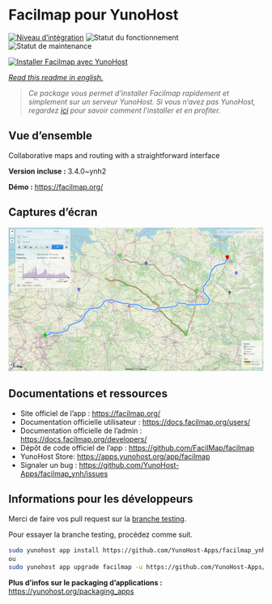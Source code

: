 <!--
N.B.: This README was automatically generated by https://github.com/YunoHost/apps/tree/master/tools/README-generator
It shall NOT be edited by hand.
-->

# Facilmap pour YunoHost

[![Niveau d’intégration](https://dash.yunohost.org/integration/facilmap.svg)](https://dash.yunohost.org/appci/app/facilmap) ![Statut du fonctionnement](https://ci-apps.yunohost.org/ci/badges/facilmap.status.svg) ![Statut de maintenance](https://ci-apps.yunohost.org/ci/badges/facilmap.maintain.svg)

[![Installer Facilmap avec YunoHost](https://install-app.yunohost.org/install-with-yunohost.svg)](https://install-app.yunohost.org/?app=facilmap)

*[Read this readme in english.](./README.md)*

> *Ce package vous permet d’installer Facilmap rapidement et simplement sur un serveur YunoHost.
Si vous n’avez pas YunoHost, regardez [ici](https://yunohost.org/#/install) pour savoir comment l’installer et en profiter.*

## Vue d’ensemble

Collaborative maps and routing with a straightforward interface

**Version incluse :** 3.4.0~ynh2

**Démo :** https://facilmap.org/

## Captures d’écran

![Capture d’écran de Facilmap](./doc/screenshots/screenshot.png)

## Documentations et ressources

* Site officiel de l’app : <https://facilmap.org/>
* Documentation officielle utilisateur : <https://docs.facilmap.org/users/>
* Documentation officielle de l’admin : <https://docs.facilmap.org/developers/>
* Dépôt de code officiel de l’app : <https://github.com/FacilMap/facilmap>
* YunoHost Store: <https://apps.yunohost.org/app/facilmap>
* Signaler un bug : <https://github.com/YunoHost-Apps/facilmap_ynh/issues>

## Informations pour les développeurs

Merci de faire vos pull request sur la [branche testing](https://github.com/YunoHost-Apps/facilmap_ynh/tree/testing).

Pour essayer la branche testing, procédez comme suit.

``` bash
sudo yunohost app install https://github.com/YunoHost-Apps/facilmap_ynh/tree/testing --debug
ou
sudo yunohost app upgrade facilmap -u https://github.com/YunoHost-Apps/facilmap_ynh/tree/testing --debug
```

**Plus d’infos sur le packaging d’applications :** <https://yunohost.org/packaging_apps>